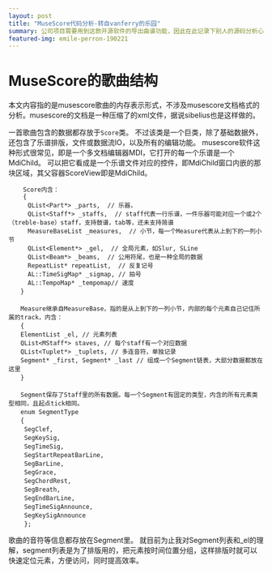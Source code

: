 ```yaml
---
layout: post
title: "MuseScore代码分析-转自vanferry的乐园"
summary: 公司项目需要用到这款开源软件的导出曲谱功能，因此在此记录下别人的源码分析心得
featured-img: emile-perron-190221
---
```


# MuseScore的歌曲结构

 本文内容指的是musescore歌曲的内存表示形式，不涉及musescore文档格式的分析。musescore的文档是一种压缩了的xml文件，据说sibelius也是这样做的。

一首歌曲包含的数据都存放于`Score`类。
不过该类是一个巨类，除了基础数据外，还包含了乐谱排版，文件或数据流IO，以及所有的编辑功能。
musescore软件这种形式很常见，即是一个多文档编辑器MDI，它打开的每一个乐谱是一个MdiChild。
可以把它看成是一个乐谱文件对应的控件，即MdiChild窗口内嵌的那块区域，其父容器ScoreView即是MdiChild。

```
    Score内含：
    {
　　  QList<Part*> _parts,  // 乐器，
　　  QList<Staff*> _staffs,  // staff代表一行乐谱，一件乐器可能对应一个或2个（treble-base）staff，支持鼓谱，tab等，还未支持简谱
　　  MeasureBaseList _measures,  // 小节，每一个Measure代表从上到下的一列小节
　　  QList<Element*> _gel,  // 全局元素，如Slur, SLine
　　  QList<Beam*> _beams,  // 公用符尾，也是一种全局的数据
　　  RepeatList* repeatList,  // 反复记号
　　  AL::TimeSigMap* _sigmap, // 拍号
　　  AL::TempoMap* _tempomap// 速度
　　}
　　
　　Measure继承自MeasureBase，指的是从上到下的一列小节，内部的每个元素自己记住所属的track，内含：
　　{
　　ElementList _el, // 元素列表
　　QList<MStaff*> staves, // 每个staff有一个对应数据
　　QList<Tuplet*> _tuplets, // 多连音符，单独记录
　　Segment* _first, Segment* _last // 组成一个Segment链表，大部分数据都放在这里
　　}
　　
　　Segment保存了Staff里的所有数据。每一个Segment有固定的类型，内含的所有元素类型相同，且起点tick相同。
　　enum SegmentType
　　{
　　 SegClef,
　　 SegKeySig,
　　 SegTimeSig,
　　 SegStartRepeatBarLine,
　　 SegBarLine,
　　 SegGrace,
　　 SegChordRest,
　　 SegBreath,
　　 SegEndBarLine,
　　 SegTimeSigAnnounce,
　　 SegKeySigAnnounce
　　 };
```
歌曲的音符等信息都存放在Segment里。
就目前为止我对Segment列表和_el的理解，segment列表是为了排版用的，把元素按时间位置分组，这样排版时就可以快速定位元素，方便访问，同时提高效率。
